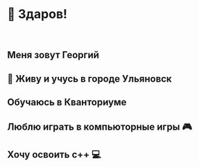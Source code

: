 
 <h1>&#128075; Здаров!</h1><br>
 
 <h2>Меня зовут Георгий</h1> 
 
 <h2> 	&#128509; Живу и учусь в городе Ульяновск</h2> 
 <h2> Обучаюсь в Кванториуме </h2>
 <H2>	Люблю играть в компьюторные игры 	&#127918;</H2>
 <H2> Хочу освоить c++ &#128187;</H2>
